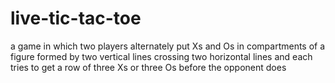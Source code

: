 # live-tic-tac-toe
a game in which two players alternately put Xs and Os in compartments of a figure formed by two vertical lines crossing two horizontal lines and each tries to get a row of three Xs or three Os before the opponent does
